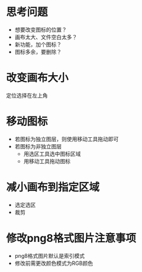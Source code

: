 # 思考问题
- 想要改变图标的位置？
- 画布太大、文件空白太多？
- 新功能，加个图标？
- 图标多余，要删除？

# 改变画布大小
定位选择在左上角

# 移动图标
- 若图标为独立图层，则使用移动工具拖动即可
- 若图标为非独立图层
  - 用选区工具选中图标区域
  - 用移动工具拖动图标

# 减小画布到指定区域
- 选定选区
- 裁剪

# 修改png8格式图片注意事项
- png8格式图片默认是索引模式
- 修改前需更改颜色模式为RGB颜色
